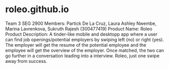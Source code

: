 # roleo.github.io

Team 3 SEG 2900
Members: Partick De La Cruz, Laura Ashley Nwembe, Marina Lavrenkova, Sukruth Rajesh (300477419)
Product Name: Roleo
Product Description: A tinder-like mobile and desktopp app where a user can find job openings/potential employers by swiping left (no) or right (yes). The employer will get the resume of the potential employee and the employee will get the overview of the employer. Once matched, the two can go further in a conversation leading into a interview. Roleo, just one swipe away from success.
